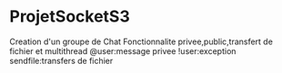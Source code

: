 # ProjetSocketS3
Creation d'un groupe de Chat
Fonctionnalite privee,public,transfert de fichier et multithread
@user:message privee
!user:exception
sendfile:transfers de fichier
